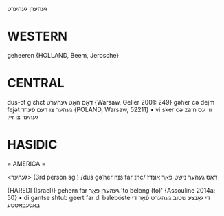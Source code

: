 געהערן
געהערט

WESTERN
========

geheeren {HOLLAND, Beem, Jerosche}

CENTRAL
========

dus-ɔt g'ɛhɛt דאָס האָט געהערט {Warsaw, Geller 2001: 249}
gəher cə dejm fejət געהער צו דעם פֿערד {POLAND, Warsaw, 52211}
	•	vi sker cə zaˑn ווי עס געהער צו זײַן

HASIDIC
=======
= AMERICA = 

<געהער>
(3rd person sg.)
/dus gəˈher nɪš far ɪnc/ דאָס געהער נישט פֿאַר אונדז

{HAREDI (Israel)}
gehern far געהערן פֿאַר 'to belong (to)' {Assouline 2014a: 50}
	•	di gantse shtub geert far di balebóste די גאַנצע שטוב געהערט פֿאַר די באַלעבאָסטע
